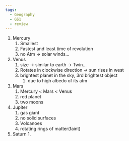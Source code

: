 ```yaml
---
tags:
  - Geography
  - GS1
  - review
---
```

1. Mercury
	1. Smallest
	2. Fastest and least time of revolution
	3. no Atm -> solar winds...
2. Venus 
	1. size -> similar to earth -> Twin...
	2. Rotates in clockwise direction -> sun rises in west
	3. brightest planet in the sky, 3rd brightest object
		1. due to high albedo of its atm
3. Mars 
	1. Mercury < Mars < Venus
	2. red planet
	3. two moons
4. Jupiter 
	1. gas giant
	2. no solid surfaces
	3. Volcanoes
	4. rotating rings of matter(faint)
5. Saturn
	1. 